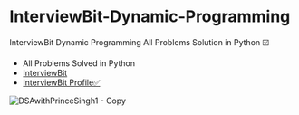 # InterviewBit-Dynamic-Programming
InterviewBit Dynamic Programming All Problems Solution in Python ☑️


<ul>
<li>All Problems Solved in Python</li>
<li><a href="https://www.interviewbit.com/practice/" target="_blank">InterviewBit</a></li>
<li><a href="https://www.interviewbit.com/profile/princesingh2002" target="_blank">InterviewBit Profile✅</a></li>

</ul>

![DSAwithPrinceSingh1 - Copy](https://user-images.githubusercontent.com/71000042/210166312-2a47fdab-e11a-41fd-8e59-e1e19e9dec19.png)
